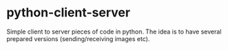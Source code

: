 # python-client-server
Simple client to server pieces of code in python. The idea is to have several prepared versions (sending/receiving images etc).
